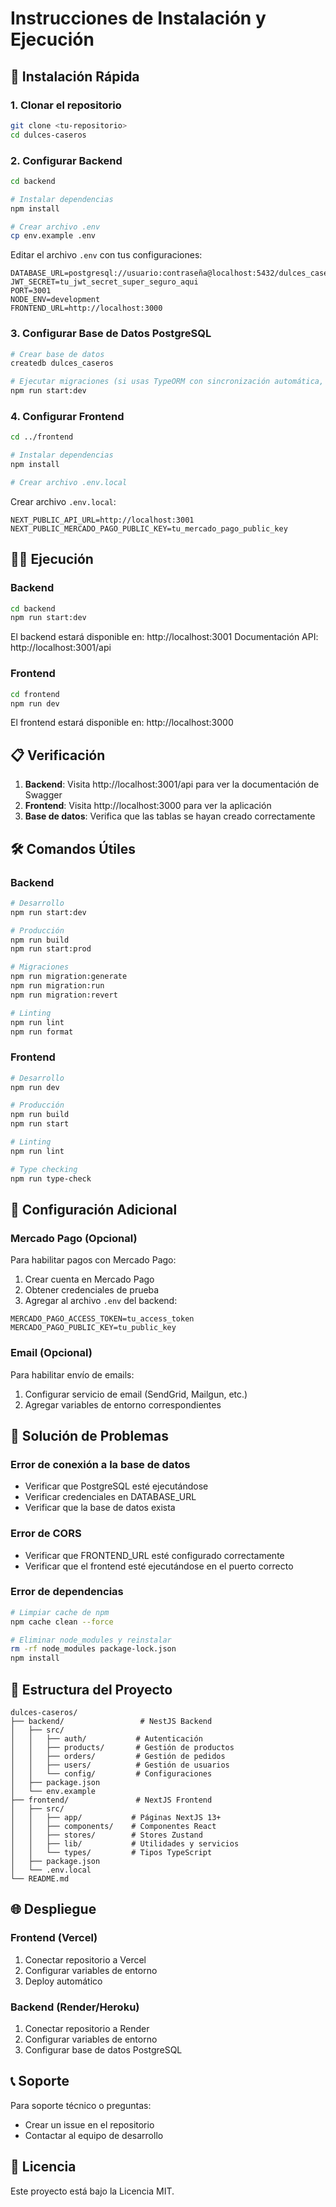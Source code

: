 # Instrucciones de Instalación y Ejecución

## 🚀 Instalación Rápida

### 1. Clonar el repositorio
```bash
git clone <tu-repositorio>
cd dulces-caseros
```

### 2. Configurar Backend

```bash
cd backend

# Instalar dependencias
npm install

# Crear archivo .env
cp env.example .env
```

Editar el archivo `.env` con tus configuraciones:
```env
DATABASE_URL=postgresql://usuario:contraseña@localhost:5432/dulces_caseros
JWT_SECRET=tu_jwt_secret_super_seguro_aqui
PORT=3001
NODE_ENV=development
FRONTEND_URL=http://localhost:3000
```

### 3. Configurar Base de Datos PostgreSQL

```bash
# Crear base de datos
createdb dulces_caseros

# Ejecutar migraciones (si usas TypeORM con sincronización automática, esto se hace automáticamente)
npm run start:dev
```

### 4. Configurar Frontend

```bash
cd ../frontend

# Instalar dependencias
npm install

# Crear archivo .env.local
```

Crear archivo `.env.local`:
```env
NEXT_PUBLIC_API_URL=http://localhost:3001
NEXT_PUBLIC_MERCADO_PAGO_PUBLIC_KEY=tu_mercado_pago_public_key
```

## 🏃‍♂️ Ejecución

### Backend
```bash
cd backend
npm run start:dev
```
El backend estará disponible en: http://localhost:3001
Documentación API: http://localhost:3001/api

### Frontend
```bash
cd frontend
npm run dev
```
El frontend estará disponible en: http://localhost:3000

## 📋 Verificación

1. **Backend**: Visita http://localhost:3001/api para ver la documentación de Swagger
2. **Frontend**: Visita http://localhost:3000 para ver la aplicación
3. **Base de datos**: Verifica que las tablas se hayan creado correctamente

## 🛠️ Comandos Útiles

### Backend
```bash
# Desarrollo
npm run start:dev

# Producción
npm run build
npm run start:prod

# Migraciones
npm run migration:generate
npm run migration:run
npm run migration:revert

# Linting
npm run lint
npm run format
```

### Frontend
```bash
# Desarrollo
npm run dev

# Producción
npm run build
npm run start

# Linting
npm run lint

# Type checking
npm run type-check
```

## 🔧 Configuración Adicional

### Mercado Pago (Opcional)
Para habilitar pagos con Mercado Pago:

1. Crear cuenta en Mercado Pago
2. Obtener credenciales de prueba
3. Agregar al archivo `.env` del backend:
```env
MERCADO_PAGO_ACCESS_TOKEN=tu_access_token
MERCADO_PAGO_PUBLIC_KEY=tu_public_key
```

### Email (Opcional)
Para habilitar envío de emails:

1. Configurar servicio de email (SendGrid, Mailgun, etc.)
2. Agregar variables de entorno correspondientes

## 🐛 Solución de Problemas

### Error de conexión a la base de datos
- Verificar que PostgreSQL esté ejecutándose
- Verificar credenciales en DATABASE_URL
- Verificar que la base de datos exista

### Error de CORS
- Verificar que FRONTEND_URL esté configurado correctamente
- Verificar que el frontend esté ejecutándose en el puerto correcto

### Error de dependencias
```bash
# Limpiar cache de npm
npm cache clean --force

# Eliminar node_modules y reinstalar
rm -rf node_modules package-lock.json
npm install
```

## 📁 Estructura del Proyecto

```
dulces-caseros/
├── backend/                 # NestJS Backend
│   ├── src/
│   │   ├── auth/           # Autenticación
│   │   ├── products/       # Gestión de productos
│   │   ├── orders/         # Gestión de pedidos
│   │   ├── users/          # Gestión de usuarios
│   │   └── config/         # Configuraciones
│   ├── package.json
│   └── env.example
├── frontend/               # NextJS Frontend
│   ├── src/
│   │   ├── app/           # Páginas NextJS 13+
│   │   ├── components/    # Componentes React
│   │   ├── stores/        # Stores Zustand
│   │   ├── lib/           # Utilidades y servicios
│   │   └── types/         # Tipos TypeScript
│   ├── package.json
│   └── .env.local
└── README.md
```

## 🌐 Despliegue

### Frontend (Vercel)
1. Conectar repositorio a Vercel
2. Configurar variables de entorno
3. Deploy automático

### Backend (Render/Heroku)
1. Conectar repositorio a Render
2. Configurar variables de entorno
3. Configurar base de datos PostgreSQL

## 📞 Soporte

Para soporte técnico o preguntas:
- Crear un issue en el repositorio
- Contactar al equipo de desarrollo

## 📄 Licencia

Este proyecto está bajo la Licencia MIT.
